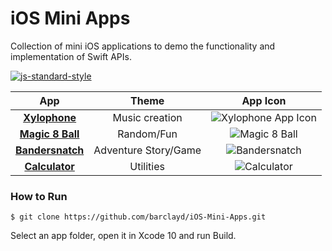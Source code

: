 # iOS Mini Apps

Collection of mini iOS applications to demo the functionality and implementation of Swift APIs.

  [![js-standard-style](https://img.shields.io/badge/status-actively%20maintained-orange.svg?style=flat)](https://github.com/feross/standard)



<p align="center">
  
| App        | Theme           | App Icon  |
| :-------------: |:-------------:| :-----:|
| [**Xylophone**](Xylophone/)  | Music creation | ![Xylophone App Icon](https://user-images.githubusercontent.com/39765499/58751498-23610600-8497-11e9-809c-4f5a369565b2.png) |
| [**Magic 8 Ball**](Magic%208%20Ball/) | Random/Fun   | ![Magic 8 Ball](https://user-images.githubusercontent.com/39765499/58751505-2fe55e80-8497-11e9-9e3b-2ebad6cbea70.png) |
| [**Bandersnatch**](Bandersnatch/) | Adventure Story/Game   | ![Bandersnatch](https://user-images.githubusercontent.com/39765499/59157397-c4f0e480-8aa1-11e9-94cc-844a0a1c4348.png) |
| [**Calculator**](Calculator/) | Utilities   | ![Calculator](https://user-images.githubusercontent.com/39765499/59157402-cc17f280-8aa1-11e9-97c5-6dcede61f1d9.png) |
</p>

### How to Run
```
$ git clone https://github.com/barclayd/iOS-Mini-Apps.git
```
Select an app folder, open it in Xcode 10 and run Build.
